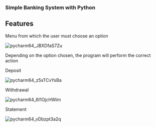 ### Simple Banking System with Python  

## Features

Menu from which the user must choose an option

![pycharm64_JBXDfaS7Zu](https://github.com/user-attachments/assets/2dd45c9d-88cc-4a9b-ad6d-904850692f24)

Depending on the option chosen, the program will perform the correct action

Deposit

![pycharm64_z5sTCvYsBa](https://github.com/user-attachments/assets/0597d206-809a-4d88-a469-047cc238e1b5)

Withdrawal

![pycharm64_6I1OjcHWim](https://github.com/user-attachments/assets/a74b81fa-a9e9-41fb-863a-e3cb7026ea2b)

Statement

![pycharm64_vDbzpt3a2q](https://github.com/user-attachments/assets/f66bece5-03ad-4254-ab62-54ded9f701f9)
